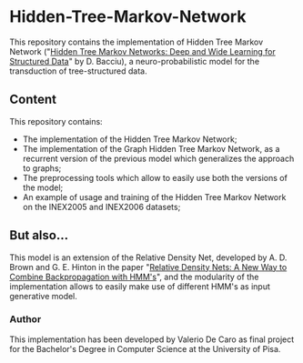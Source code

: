 # Hidden-Tree-Markov-Network
This repository contains the implementation of Hidden Tree Markov Network ("[Hidden Tree Markov Networks: Deep and Wide Learning for Structured Data](https://arxiv.org/abs/1711.07784)" by D. Bacciu), a neuro-probabilistic model for the transduction of tree-structured data.

## Content
This repository contains:
  - The implementation of the Hidden Tree Markov Network;
  - The implementation of the Graph Hidden Tree Markov Network, as a recurrent version of the previous model which generalizes the approach to graphs;
  - The preprocessing tools which allow to easily use both the versions of the model;
  - An example of usage and training of the Hidden Tree Markov Network on the INEX2005 and INEX2006 datasets;
 
## But also...
This model is an extension of the Relative Density Net, developed by A. D. Brown and G. E. Hinton in the paper "[Relative Density Nets: A New Way to Combine Backpropagation with HMM's](https://pdfs.semanticscholar.org/943d/5f9deb552d25d6b1377b09ad3fa00cbe7b3e.pdf)", and the modularity of the implementation allows to easily make use of different HMM's as input generative model.

### Author
This implementation has been developed by Valerio De Caro as final project for the Bachelor's Degree in Computer Science at the University of Pisa.
